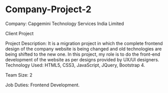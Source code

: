# Company-Project-2

Company: Capgemini Technology Services India Limited 

Client Project

Project Description: It is a migration project in which the complete frontend design of the company website is being changed and old technologies are being shifted to the new one. In this project, my role is to do the front-end development of the website as per designs provided by UX/UI designers.
Technology Used: HTML5, CSS3, JavaScript, JQuery, Bootstrap 4.

Team Size: 2

Job Duties: Frontend Development.
